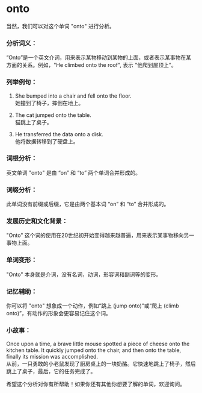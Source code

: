 # onto

当然，我们可以对这个单词 "onto" 进行分析。

  

### 分析词义：

  

“Onto”是一个英文介词，用来表示某物移动到某物的上面，或者表示某事物在某方面的关系。例如，"He climbed onto the roof", 表示 "他爬到屋顶上"。

  

### 列举例句：

  

1.  She bumped into a chair and fell onto the floor.  
    她撞到了椅子，摔倒在地上。
    
      
    
2.  The cat jumped onto the table.  
    猫跳上了桌子。
    
      
    
3.  He transferred the data onto a disk.  
    他将数据转移到了硬盘上。
    
      
    

  

### 词根分析：

  

英文单词 "onto" 是由 “on” 和 “to” 两个单词合并形成的。

  

### 词缀分析：

  

此单词没有前缀或后缀，它是由两个基本词 “on” 和 “to” 合并形成的。

  

### 发展历史和文化背景：

  

"Onto" 这个词的使用在20世纪初开始变得越来越普遍，用来表示某事物移向另一事物上面。

  

### 单词变形：

  

"Onto" 本身就是介词，没有名词，动词，形容词和副词等的变形。

  

### 记忆辅助：

  

你可以将 "onto" 想象成一个动作，例如“跳上 (jump onto)”或“爬上 (climb onto)”，有动作的形象会更容易记住这个词。

  

### 小故事：

  

Once upon a time, a brave little mouse spotted a piece of cheese onto the kitchen table. It quickly jumped onto the chair, and then onto the table, finally its mission was accomplished.  
从前，一只勇敢的小老鼠发现了厨房桌上的一块奶酪。它快速地跳上了椅子，然后跳上了桌子，最后，它的任务完成了。

  

希望这个分析对你有所帮助！如果你还有其他你想要了解的单词，欢迎询问。

